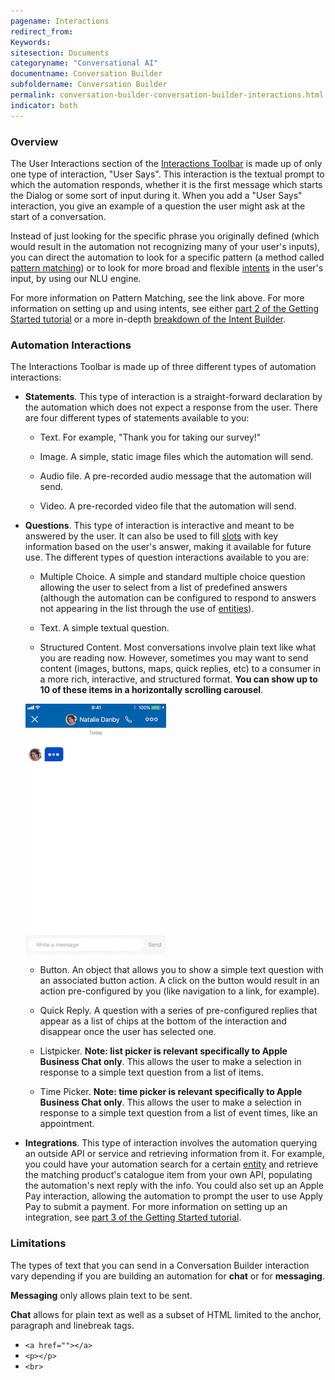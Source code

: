 ```yaml
---
pagename: Interactions
redirect_from:
Keywords:
sitesection: Documents
categoryname: "Conversational AI"
documentname: Conversation Builder
subfoldername: Conversation Builder
permalink: conversation-builder-conversation-builder-interactions.html
indicator: both
---
```


### Overview

The User Interactions section of the [Interactions Toolbar](conversation-builder-conversation-builder-overview.html#the-interactions-toolbar) is made up of only one type of interaction, "User Says". This interaction is the textual prompt to which the automation responds, whether it is the first message which starts the Dialog or some sort of input during it. When you add a "User Says" interaction, you give an example of a question the user might ask at the start of a conversation.

Instead of just looking for the specific phrase you originally defined (which would result in the automation not recognizing many of your user's inputs), you can direct the automation to look for a specific pattern (a method called [pattern matching](conversation-builder-conversation-builder-conditions.html#pattern-matching)) or to look for more broad and flexible [intents](conversation-builder-intent-builder-overview.html) in the user's input, by using our NLU engine.

For more information on Pattern Matching, see the link above. For more information on setting up and using intents, see either [part 2 of the Getting Started tutorial](conversation-builder-getting-started-2-intents.html) or a more in-depth [breakdown of the Intent Builder](conversation-builder-intent-builder-overview.html).

### Automation Interactions

The Interactions Toolbar is made up of three different types of automation interactions:

* **Statements**. This type of interaction is a straight-forward declaration by the automation which does not expect a response from the user. There are four different types of statements available to you:

  * Text. For example, "Thank you for taking our survey!"

  * Image. A simple, static image files which the automation will send.

  * Audio file. A pre-recorded audio message that the automation will send.

  * Video. A pre-recorded video file that the automation will send.

* **Questions**. This type of interaction is interactive and meant to be answered by the user. It can also be used to fill [slots](conversation-builder-conversation-builder-conditions.html#slots) with key information based on the user's answer, making it available for future use. The different types of question interactions available to you are:

  * Multiple Choice. A simple and standard multiple choice question allowing the user to select from a list of predefined answers (although the automation can be configured to respond to answers not appearing in the list through the use of [entities](conversation-builder-intent-builder-entities.html)).

  * Text. A simple textual question.

  * Structured Content. Most conversations involve plain text like what you are reading now. However, sometimes you may want to send content (images, buttons, maps, quick replies, etc) to a consumer in a more rich, interactive, and structured format. **You can show up to 10 of these items in a horizontally scrolling carousel**.

  ![Carousel](img/carousel.gif)

  * Button. An object that allows you to show a simple text question with an associated button action. A click on the button would result in an action pre-configured by you (like navigation to a link, for example).

  * Quick Reply. A question with a series of pre-configured replies that appear as a list of chips at the bottom of the interaction and disappear once the user has selected one.

  * Listpicker. **Note: list picker is relevant specifically to Apple Business Chat only**. This allows the user to make a selection in response to a simple text question from a list of items.

  * Time Picker. **Note: time picker is relevant specifically to Apple Business Chat only**. This allows the user to make a selection in response to a simple text question from a list of event times, like an appointment.

* **Integrations**. This type of interaction involves the automation querying an outside API or service and retrieving information from it. For example, you could have your automation search for a certain [entity](conversation-builder-intent-builder-entities.html) and retrieve the matching product's catalogue item from your own API, populating the automation's next reply with the info. You could also set up an Apple Pay interaction, allowing the automation to prompt the user to use Apply Pay to submit a payment. For more information on setting up an integration, see [part 3 of the Getting Started tutorial](conversation-builder-getting-started-3-integrations.html).

### Limitations

The types of text that you can send in a Conversation Builder interaction vary depending if you are building an automation for **chat** or for **messaging**.

**Messaging** only allows plain text to be sent.

**Chat** allows for plain text as well as a subset of HTML limited to the anchor, paragraph and linebreak tags.

* `<a href=""></a>`
* `<p></p>`
* `<br>`
